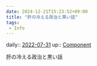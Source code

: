 ```yaml
---
date: 2024-12-21T15:23:52+09:00
title: "肝の冷える政治と黒い話"
tags:
 - Info
---
```


daily:: [2022-07-31](Daily_Note/2022-07-31.md)
up:: [Component](../Bar/Novel/Chaos/Component.md)

肝の冷える政治と黒い話